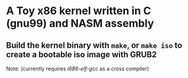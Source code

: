 A Toy x86 kernel written in C (gnu99) and NASM assembly
===

Build the kernel binary with `make`, or `make iso` to create a bootable iso image with GRUB2
---
Note: (currently requires *i686-elf-gcc* as a cross compiler)
